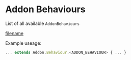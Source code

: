 # Addon Behaviours

List of all available `AddonBehaviours`

[filename](behaviourTable.md ':include')  


Example useage:
```javascript
... extends Addon.Behaviour.<ADDON_BEHAVIOUR> { ... }

```
